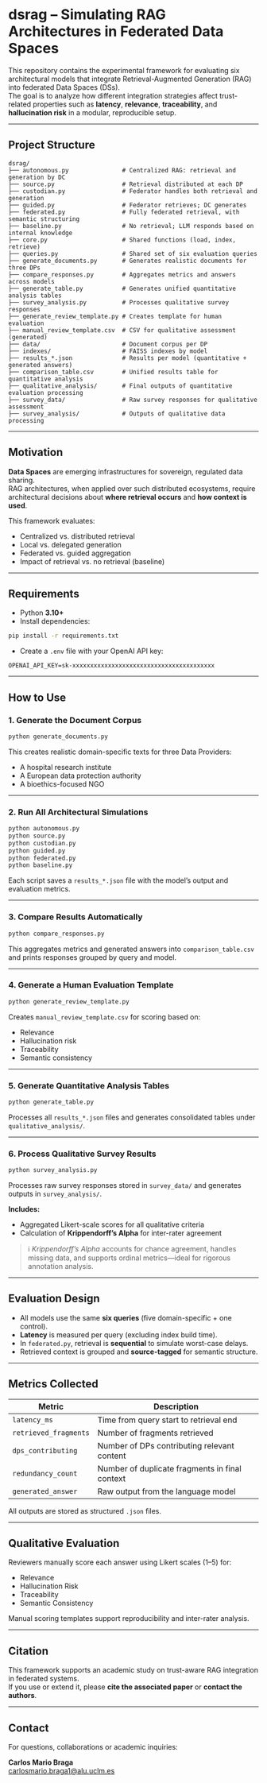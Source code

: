 #  dsrag – Simulating RAG Architectures in Federated Data Spaces

This repository contains the experimental framework for evaluating six architectural models that integrate Retrieval-Augmented Generation (RAG) into federated Data Spaces (DSs).  
The goal is to analyze how different integration strategies affect trust-related properties such as **latency**, **relevance**, **traceability**, and **hallucination risk** in a modular, reproducible setup.

---

##  Project Structure

```
dsrag/
├── autonomous.py               # Centralized RAG: retrieval and generation by DC
├── source.py                   # Retrieval distributed at each DP
├── custodian.py                # Federator handles both retrieval and generation
├── guided.py                   # Federator retrieves; DC generates
├── federated.py                # Fully federated retrieval, with semantic structuring
├── baseline.py                 # No retrieval; LLM responds based on internal knowledge
├── core.py                     # Shared functions (load, index, retrieve)
├── queries.py                  # Shared set of six evaluation queries
├── generate_documents.py       # Generates realistic documents for three DPs
├── compare_responses.py        # Aggregates metrics and answers across models
├── generate_table.py           # Generates unified quantitative analysis tables
├── survey_analysis.py          # Processes qualitative survey responses
├── generate_review_template.py # Creates template for human evaluation
├── manual_review_template.csv  # CSV for qualitative assessment (generated)
├── data/                       # Document corpus per DP
├── indexes/                    # FAISS indexes by model
├── results_*.json              # Results per model (quantitative + generated answers)
├── comparison_table.csv        # Unified results table for quantitative analysis
├── qualitative_analysis/       # Final outputs of quantitative evaluation processing
├── survey_data/                # Raw survey responses for qualitative assessment
├── survey_analysis/            # Outputs of qualitative data processing
```

---

##  Motivation

**Data Spaces** are emerging infrastructures for sovereign, regulated data sharing.  
RAG architectures, when applied over such distributed ecosystems, require architectural decisions about **where retrieval occurs** and **how context is used**.

This framework evaluates:

-  Centralized vs. distributed retrieval  
-  Local vs. delegated generation  
-  Federated vs. guided aggregation  
-  Impact of retrieval vs. no retrieval (baseline)

---

##  Requirements

- Python **3.10+**
- Install dependencies:

```bash
pip install -r requirements.txt
```

- Create a `.env` file with your OpenAI API key:

```env
OPENAI_API_KEY=sk-xxxxxxxxxxxxxxxxxxxxxxxxxxxxxxxxxxxxxxxx
```

---

##  How to Use

### 1. Generate the Document Corpus

```bash
python generate_documents.py
```

This creates realistic domain-specific texts for three Data Providers:
- A hospital research institute  
- A European data protection authority  
- A bioethics-focused NGO

---

### 2. Run All Architectural Simulations

```bash
python autonomous.py
python source.py
python custodian.py
python guided.py
python federated.py
python baseline.py
```

Each script saves a `results_*.json` file with the model’s output and evaluation metrics.

---

### 3. Compare Results Automatically

```bash
python compare_responses.py
```

This aggregates metrics and generated answers into `comparison_table.csv` and prints responses grouped by query and model.

---

### 4. Generate a Human Evaluation Template

```bash
python generate_review_template.py
```

Creates `manual_review_template.csv` for scoring based on:

- Relevance  
- Hallucination risk  
- Traceability  
- Semantic consistency  

---

### 5. Generate Quantitative Analysis Tables

```bash
python generate_table.py
```

Processes all `results_*.json` files and generates consolidated tables under `qualitative_analysis/`.

---

### 6. Process Qualitative Survey Results

```bash
python survey_analysis.py
```

Processes raw survey responses stored in `survey_data/` and generates outputs in `survey_analysis/`.

**Includes:**
- Aggregated Likert-scale scores for all qualitative criteria  
- Calculation of **Krippendorff’s Alpha** for inter-rater agreement

> ℹ️ *Krippendorff’s Alpha* accounts for chance agreement, handles missing data, and supports ordinal metrics—ideal for rigorous annotation analysis.

---

##  Evaluation Design

- All models use the same **six queries** (five domain-specific + one control).
- **Latency** is measured per query (excluding index build time).
- In `federated.py`, retrieval is **sequential** to simulate worst-case delays.
- Retrieved context is grouped and **source-tagged** for semantic structure.

---

##  Metrics Collected

| Metric                | Description                                          |
|-----------------------|------------------------------------------------------|
| `latency_ms`          | Time from query start to retrieval end               |
| `retrieved_fragments` | Number of fragments retrieved                        |
| `dps_contributing`    | Number of DPs contributing relevant content          |
| `redundancy_count`    | Number of duplicate fragments in final context       |
| `generated_answer`    | Raw output from the language model                   |

All outputs are stored as structured `.json` files.

---

##  Qualitative Evaluation

Reviewers manually score each answer using Likert scales (1–5) for:

-  Relevance  
-  Hallucination Risk  
-  Traceability  
-  Semantic Consistency  

Manual scoring templates support reproducibility and inter-rater analysis.

---

##  Citation

This framework supports an academic study on trust-aware RAG integration in federated systems.  
If you use or extend it, please **cite the associated paper** or **contact the authors**.

---

##  Contact

For questions, collaborations or academic inquiries:

**Carlos Mario Braga**  
 carlosmario.braga1@alu.uclm.es

